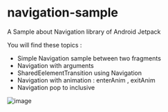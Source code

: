 # navigation-sample
A Sample about Navigation library of Android Jetpack

You will find these topics :

 - Simple Navigation sample between two fragments
 - Navigation with arguments
 - SharedEelementTransition using Navigation
 - Navigation with animation : enterAnim , exitAnim
 - Navigation pop to inclusive
  

![image](https://user-images.githubusercontent.com/19550736/57583939-aeb92e00-74cd-11e9-9f11-8138b03a2618.png)
